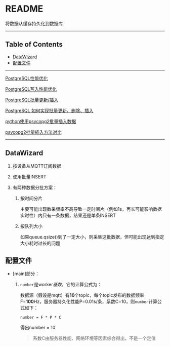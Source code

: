# README

将数据从缓存持久化到数据库

---

## Table of Contents

<!-- vim-markdown-toc GFM -->

* [DataWizard](#datawizard)
* [配置文件](#配置文件)

<!-- vim-markdown-toc -->

---

[PostgreSQL性能优化](http://mysql.taobao.org/monthly/2016/04/05/)

[PostgreSQL写入性能优化](https://developer.aliyun.com/article/647444)

[PostgreSQL批量更新/插入](https://www.jianshu.com/p/1e389047cfa6)

[PostgreSQL 如何实现批量更新、删除、插入](https://developer.aliyun.com/article/74420)

[python使用psycopg2批量插入数据](https://blog.csdn.net/lsr40/article/details/83537974)

[psycopg2批量插入方法对比](https://blog.csdn.net/china1987427/article/details/95120023)

---

## DataWizard

1. 按设备从MQTT订阅数据

2. 使用批量INSERT

3. 有两种数据分批方案：

    1. 按时间分片

        主要可能出现数采频率不高导致一定时间片（例如1s，再长可能影响数据实时性）内只有一条数据，结果还是单条INSERT

    2. 按队列大小

        如果queue.qsize()到了一定大小，则采集这批数据，但可能出现达到指定大小耗时过长的问题

## 配置文件

- [main]部分：

    1. `number`是worker*基数*，它的计算公式为：

        数据源（假设是mqtt）有**10**个topic，每个topic发布的数据频率F=**100**Hz，服务器持久化性能P=0.01s/条，系数C=10，则`number`计算公式如下：

        ```shell
        number = F * P * C
        ```

        得出number = 10

        > 系数C由服务器性能、网络环境等因素综合得出，不是一个定值
